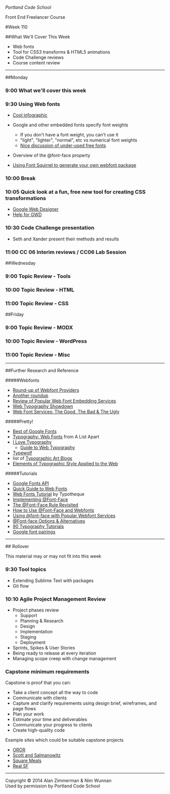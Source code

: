 *Portland Code School*

Front End Freelancer Course

#Week 110

##What We'll Cover This Week

* Web fonts
* Tool for CSS3 transforms & HTML5 animations
* Code Challenge reviews
* Course content review



<hr>

##Monday
### 9:00 What we'll cover this week



### 9:30 Using Web fonts

* [Cool infographic](http://www.fastcodesign.com/1664719/infographic-of-the-day-why-should-you-care-about-typography)

* Google and other embedded fonts specify font weights
	* If you don't have a font weight, you can't use it
	* "light", "lighter", "normal", etc vs numerical font weights
	* [Nice discussion of under-used free fonts](http://www.smashingmagazine.com/2014/03/12/taking-a-second-look-at-free-fonts/)
* Overview of the @font-face property
* [Using Font Squirrel to generate your own webfont package](http://www.fontsquirrel.com/tools/webfont-generator)

### 10:00 Break

### 10:05 Quick look at a fun, free new tool for creating CSS transformations

* [Google Web Designer](https://www.google.com/webdesigner/)
* [Help for GWD](https://support.google.com/webdesigner/#topic=3249465)


### 10:30 Code Challenge presentation

* Seth and Xander present their methods and results

### 11:00 CC 06 Interim reviews / CC06 Lab Session


##Wednesday

###  9:00 Topic Review - Tools

### 10:00 Topic Review - HTML

### 11:00 Topic Review - CSS


##Friday

###  9:00 Topic Review - MODX

### 10:00 Topic Review - WordPress

### 11:00 Topic Review - Misc

<hr>

##Further Research and Reference


#####Webfonts

* [Round-up of Webfont Providers](http://web.appstorm.net/roundups/web-development/the-best-places-to-get-web-fonts-for-your-site/)
* [Another roundup](http://sprungmarker.de/wp-content/uploads/webfont-services/)
* [Review of Popular Web Font Embedding Services](http://www.smashingmagazine.com/2010/10/20/review-of-popular-web-font-embedding-services/)
* [Web Typography Showdown](http://engageinteractive.co.uk/blog/web-typography-showdown)
* [Web Font Services: The Good, The Bad & The Ugly](http://webdesign.tutsplus.com/articles/web-font-services-the-good-the-bad-and-the-ugly--webdesign-7774)

#####Pretty!
* [Best of Google Fonts](http://hellohappy.org/beautiful-web-type/)
* [Typography: Web Fonts](http://alistapart.com/topic/typography-web-fonts) from A List Apart
* [I Love Typography](http://ilovetypography.com/)
	* [Guide to Web Typography](http://ilovetypography.com/2008/02/28/a-guide-to-web-typography/)
* [Typewolf](http://www.typewolf.com/)
* list of [Typographic Art Blogs](http://ask.metafilter.com/188058/Looking-for-typographic-art-blogs)
* [Elements of Typographic Style Applied to the Web](http://webtypography.net/toc/)

#####Tutorials

* [Google Fonts API](https://developers.google.com/fonts/docs/getting_started)
* [Quick Guide to Web Fonts](http://www.html5rocks.com/en/tutorials/webfonts/quick/)
* [Web Fonts Tutorial](https://www.typotheque.com/webfonts/tutorial) by Typotheque
* [Implementing @Font-Face](http://www.miltonbayer.com/font-face/)
* [The @Font-Face Rule Revisited](http://www.smashingmagazine.com/2011/03/02/the-font-face-rule-revisited-and-useful-tricks/)
* [How to Use @Font-Face and Webfonts](http://eng.designerbreak.com/2009/tutorial/font-face-and-webfonts-how-to-use-them/)
* [Using @font-face with Popular Webfont Services](http://www.adobe.com/devnet/edge-web-fonts/articles/use-at-font-face-with-with-font-services.html)
* [@Font-face Options & Alternatives](http://www.artzstudio.com/2012/02/web-font-performance-weighing-fontface-options-and-alternatives/)
* [90 Typography Tutorials](http://www.creativebloq.com/graphic-design-tips/typography-tutorials-1232719)
* [Google font pairings](http://hellohappy.org/beautiful-web-type/)


<hr>
## Rollover

This material may or may not fit into this week

### 9:30 Tool topics 
* Extending Sublime Text with packages
* Git flow

### 10:10 Agile Project Management Review

* Project phases review
	* Support
	* Planning & Research
	* Design
	* Implementation
	* Staging
	* Deployment
* Sprints, Spikes & User Stories
* Being ready to release at every iteration
* Managing scope creep with change management

### Capstone minimum requirements

Capstone is proof that you can:

* Take a client concept all the way to code
* Communicate with clients
* Capture and clarify requirements using design brief, wireframes, and page flows
* Plan your work
* Estimate your time and deliverables
* Communicate your progress to clients
* Create high-quality code

Example sites which could be suitable capstone projects

* [OROR](http://ororfest.com)
* [Scott and Salmanowitz](http://www.scott-salmanowitz.com/)
* [Square Meals](http://squaremealssf.com/)
* [Real SF](http://jmdragotto.com/)


  
<hr>
Copyright © 2014 Alan Zimmerman & Ním Wunnan<br />
Used by permission by Portland Code School
